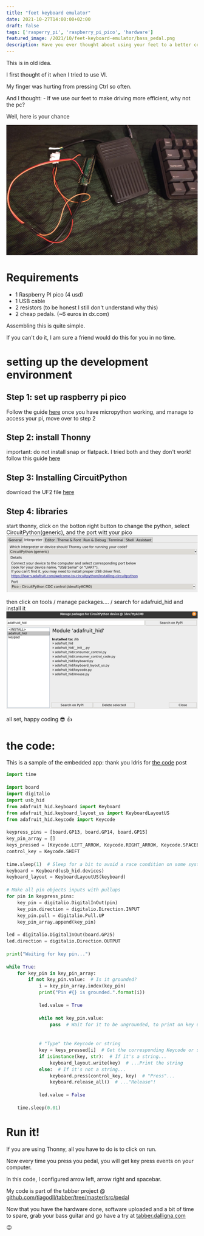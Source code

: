 ```yaml
---
title: "feet keyboard emulator"
date: 2021-10-27T14:00:00+02:00
draft: false
tags: ['rasperry_pi', 'raspberry_pi_pico', 'hardware']
featured_image: /2021/10/feet-keyboard-emulator/bass_pedal.png
description: Have you ever thought about using your feet to a better computer experience?
---
```


This is in old idea.

I first thought of it when I tried to use VI.

My finger was hurting from pressing Ctrl so often.

And I thought: - If we use our feet to make driving more efficient, why not the pc?

Well, here is your chance

![pedal](bass_pedal.png)

# Requirements
- 1 Raspberry PI pico (4 usd)
- 1 USB cable
- 2 resistors (to be honest I still don't understand why this)
- 2 cheap pedals. (~6 euros in dx.com)

Assembling this is quite simple.

If you can't do it, I am sure a friend would do this for you in no time.

# setting up the development environment

## Step 1: set up raspberry pi pico
Follow the guide [here](https://datasheets.raspberrypi.com/pico/raspberry-pi-pico-python-sdk.pdf)
once you have micropython working, and manage to access your pi, move over to step 2

## Step 2: install Thonny
important: do not install snap or flatpack. I tried both and they don't work!
follow this guide [here](https://github.com/thonny/thonny/wiki/Linux)

## Step 3: Installing CircuitPython
download the UF2 file [here](https://circuitpython.org/board/raspberry_pi_pico/)

## Step 4: libraries
start thonny, click on the botton right button to change the python, select CircuitPython(generic), and the port witt your pico
![libs](pedal_tutorial_libs.png)

then click on tools / manage packages.... / search for adafruid_hid and install it
![adafruit](pedal_tutorial_adafruit.png)

all set, 
happy coding :sunglasses: :+1: 

# the code:

This is a sample of the embedded app:
thank you Idris for [the code](https://tutorial.cytron.io/2021/02/16/keyboard-emulator-using-raspberry-pi-pico-maker-pi-pico-and-circuitpython/) post

```python
import time

import board
import digitalio
import usb_hid
from adafruit_hid.keyboard import Keyboard
from adafruit_hid.keyboard_layout_us import KeyboardLayoutUS
from adafruit_hid.keycode import Keycode

keypress_pins = [board.GP13, board.GP14, board.GP15]
key_pin_array = []
keys_pressed = [Keycode.LEFT_ARROW, Keycode.RIGHT_ARROW, Keycode.SPACEBAR]
control_key = Keycode.SHIFT

time.sleep(1)  # Sleep for a bit to avoid a race condition on some systems
keyboard = Keyboard(usb_hid.devices)
keyboard_layout = KeyboardLayoutUS(keyboard)

# Make all pin objects inputs with pullups
for pin in keypress_pins:
    key_pin = digitalio.DigitalInOut(pin)
    key_pin.direction = digitalio.Direction.INPUT
    key_pin.pull = digitalio.Pull.UP
    key_pin_array.append(key_pin)

led = digitalio.DigitalInOut(board.GP25)
led.direction = digitalio.Direction.OUTPUT

print("Waiting for key pin...")

while True:
    for key_pin in key_pin_array:
        if not key_pin.value:  # Is it grounded?
            i = key_pin_array.index(key_pin)
            print("Pin #{} is grounded.".format(i))

            led.value = True

            while not key_pin.value:
                pass  # Wait for it to be ungrounded, to print on key up


            # "Type" the Keycode or string
            key = keys_pressed[i]  # Get the corresponding Keycode or string
            if isinstance(key, str):  # If it's a string...
                keyboard_layout.write(key)  # ...Print the string
            else:  # If it's not a string...
                keyboard.press(control_key, key)  # "Press"...
                keyboard.release_all()  # ..."Release"!

            led.value = False

    time.sleep(0.01)
```

# Run it!

If you are using Thonny, all you have to do is to click on run.

Now every time you press you pedal, you will get key press events on your computer.

In this code, I configured arrow left, arrow right and spacebar.

My code is part of the tabber project @ [github.com/tiagodll/tabber/tree/master/src/pedal](https://github.com/tiagodll/tabber/tree/master/src/pedal)

Now that you have the hardware done, software uploaded and a bit of time to spare, grab your bass guitar and go have a try at [tabber.dalligna.com](https://tabber.dalligna.com)

:wink: